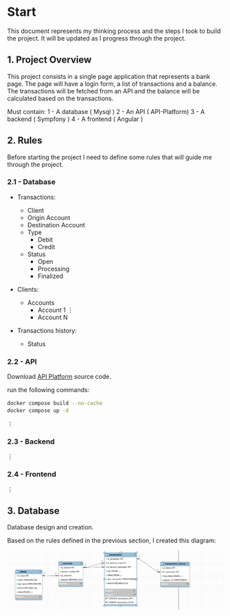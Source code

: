 # Start

This document represents my thinking process and the steps I took to build the project. It will be updated as I progress through the project.

## 1. Project Overview

This project consists in a single page application that represents a bank page. The page will have a login form, a list of transactions and a balance. The transactions will be fetched from an API and the balance will be calculated based on the transactions.

Must contain:
1 - A database ( Mysql )
2 - An API ( API-Platform)
3 - A backend ( Sympfony )
4 - A frontend ( Angular )


## 2. Rules

Before starting the project I need to define some rules that will guide me through the project.

### 2.1 - Database
    
- Transactions:
    - Client
    - Origin Account
    - Destination Account
    - Type
        - Debit
        - Credit
    - Status
        - Open
        - Processing
        - Finalized

- Clients:
    - Accounts
        - Account 1
        &vellip;
        - Account N

- Transactions history:
    - Status

### 2.2 - API

Download [API Platform](https://github.com/api-platform/api-platform/releases/tag/v3.2.16) source code.

run the following commands:

```bash
docker compose build --no-cache
docker compose up -d
```

&vellip;

### 2.3 - Backend

&vellip;

### 2.4 - Frontend

&vellip;

## 3. Database

Database design and creation.

Based on the rules defined in the previous section, I created this diagram:

![Database Diagram](doc_images/database_diagram.png)